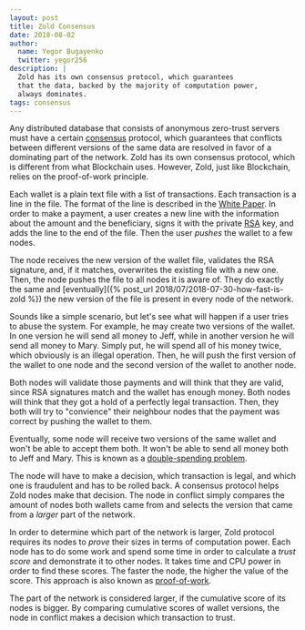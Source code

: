 ```yaml
---
layout: post
title: Zold Consensus
date: 2018-08-02
author:
  name: Yegor Bugayenko
  twitter: yegor256
description: |
  Zold has its own consensus protocol, which guarantees
  that the data, backed by the majority of computation power,
  always dominates.
tags: consensus
---
```


Any distributed database that consists of anonymous zero-trust servers
must have a certain [consensus](https://en.wikipedia.org/wiki/Consensus_%28computer_science%29)
protocol, which guarantees that conflicts between
different versions of the same data are resolved in favor of a dominating part
of the network. Zold has its own consensus protocol, which is different from
what Blockchain uses. However, Zold, just like Blockchain, relies
on the proof-of-work principle.

<!--more-->

Each wallet is a plain text file with a list of transactions. Each transaction
is a line in the file. The format of the line is described in the
[White Paper](https://papers.zold.io/wp.pdf). In order to make a payment,
a user creates a new line with the information about the amount and
the beneficiary, signs it with the private [RSA](https://en.wikipedia.org/wiki/RSA_%28cryptosystem%29) key, and adds the line
to the end of the file. Then the user _pushes_ the wallet to a few nodes.

The node receives the new version of the wallet file, validates the RSA
signature, and, if it matches, overwrites the existing file with a new one.
Then, the node pushes the file to all nodes it is aware of. They do exactly
the same and [eventually]({% post_url 2018/07/2018-07-30-how-fast-is-zold %})
the new version of the file is present in every node of the network.

Sounds like a simple scenario, but let's see what will happen if a user
tries to abuse the system. For example, he may create two versions of the wallet. In one
version he will send all money to Jeff, while in another version
he will send all money to Mary. Simply put, he will spend all of
his money twice, which obviously is an illegal operation. Then, he will
push the first version of the wallet to one node and the second version
of the wallet to another node.

Both nodes will validate those payments and will think that they are valid,
since RSA signatures match and the wallet has enough money. Both nodes
will think that they got a hold of a perfectly legal transaction.
Then, they both will try to "convience" their neighbour nodes that the payment
was correct by pushing the wallet to them.

Eventually, some node will receive two versions of the same wallet and won't
be able to accept them both. It won't be able to send all money both to Jeff and Mary.
This is known as a [double-spending problem](https://en.wikipedia.org/wiki/Double-spending).

The node will have to make a decision, which transaction is legal, and which
one is fraudulent and has to be rolled back. A consensus protocol helps Zold nodes
make that decision. The node in conflict simply compares the amount of nodes
both wallets came from and selects the version that came from a _larger_ part
of the network.

In order to determine which part of the network is larger, Zold protocol requires
its nodes to _prove_ their sizes in terms of computation power. Each node
has to do some work and spend some time in order to calculate a _trust score_
and demonstrate it to other nodes. It takes time and CPU power in order
to find these scores. The faster the node, the higher the value of the score.
This approach is also known as [proof-of-work](https://en.wikipedia.org/wiki/Proof-of-work_system).

The part of the network is considered larger, if the cumulative score
of its nodes is bigger. By comparing cumulative scores of wallet versions,
the node in conflict makes a decision which transaction to trust.
